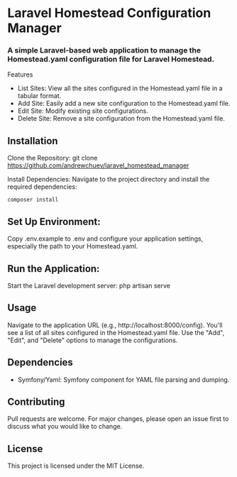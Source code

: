 # Laravel Homestead Configuration Manager

### A simple Laravel-based web application to manage the Homestead.yaml configuration file for Laravel Homestead.
Features

- List Sites: View all the sites configured in the Homestead.yaml file in a tabular format.
- Add Site: Easily add a new site configuration to the Homestead.yaml file.
- Edit Site: Modify existing site configurations.
- Delete Site: Remove a site configuration from the Homestead.yaml file.

## Installation

Clone the Repository:
    git clone https://github.com/andrewchuev/laravel_homestead_manager

Install Dependencies:
Navigate to the project directory and install the required dependencies:

    composer install

## Set Up Environment:
Copy .env.example to .env and configure your application settings, especially the path to your Homestead.yaml.

## Run the Application:
Start the Laravel development server:
    php artisan serve

## Usage
Navigate to the application URL (e.g., http://localhost:8000/config).
You'll see a list of all sites configured in the Homestead.yaml file.
Use the "Add", "Edit", and "Delete" options to manage the configurations.

## Dependencies
  
- Symfony/Yaml: Symfony component for YAML file parsing and dumping.

## Contributing

Pull requests are welcome. For major changes, please open an issue first to discuss what you would like to change.

## License

This project is licensed under the MIT License.
